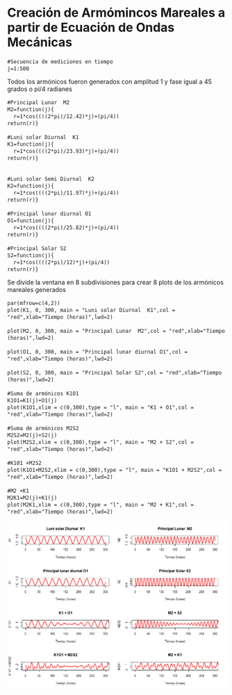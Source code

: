 
# Creación de Armómincos Mareales a partir de Ecuación de Ondas Mecánicas



```
#Secuencia de mediciones en tiempo
j=1:500
```
Todos los armónicos fueron generados con amplitud 1 y fase igual a 45 grados o
 pi/4 radianes 

```
#Principal Lunar  M2
M2=function(j){
  r=1*cos((((2*pi)/12.42)*j)+(pi/4))
return(r)}

#Luni solar Diurnal  K1
K1=function(j){
  r=1*cos((((2*pi)/23.93)*j)+(pi/4))
return(r)}


#Luni solar Semi Diurnal  K2
K2=function(j){
  r=1*cos((((2*pi)/11.97)*j)+(pi/4))
return(r)}

#Principal lunar diurnal O1
O1=function(j){
  r=1*cos((((2*pi)/25.82)*j)+(pi/4))
return(r)}

#Principal Solar S2
S2=function(j){
  r=1*cos((((2*pi)/12)*j)+(pi/4))
return(r)}

```

Se divide la ventana en 8 subdivisiones para crear 8 plots de los armónicos 
mareales generados

```
par(mfrow=c(4,2))
plot(K1, 0, 300, main = "Luni solar Diurnal  K1",col = "red",xlab="Tiempo (horas)",lwd=2)

plot(M2, 0, 300, main = "Principal Lunar  M2",col = "red",xlab="Tiempo (horas)",lwd=2)

plot(O1, 0, 300, main = "Principal lunar diurnal O1",col = "red",xlab="Tiempo (horas)",lwd=2)

plot(S2, 0, 300, main = "Principal Solar S2",col = "red",xlab="Tiempo (horas)",lwd=2)

#Suma de armónicos K1O1
K1O1=K1(j)+O1(j)
plot(K1O1,xlim = c(0,300),type = "l", main = "K1 + O1",col = "red",xlab="Tiempo (horas)",lwd=2)

#Suma de armónicos M2S2
M2S2=M2(j)+S2(j)
plot(M2S2,xlim = c(0,300),type = "l", main = "M2 + S2",col = "red",xlab="Tiempo (horas)",lwd=2)

#K101 +M2S2
plot(K1O1+M2S2,xlim = c(0,300),type = "l", main = "K1O1 + M2S2",col = "red",xlab="Tiempo (horas)",lwd=2)

#M2 +K1
M2K1=M2(j)+K1(j)
plot(M2K1,xlim = c(0,300),type = "l", main = "M2 + K1",col = "red",xlab="Tiempo (horas)",lwd=2)
```





![Figura 1: Representación de suma de armónicos mareales][id2]


[id2]: Suma_de_Armonicos.png

